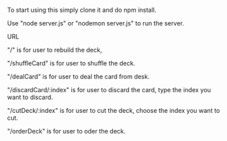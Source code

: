 To start using this simply clone it and do npm install.

Use "node server.js" or "nodemon server.js" to run the server.

URL

"/" is for user to rebuild the deck,

"/shuffleCard" is for user to shuffle the deck.

"/dealCard" is for user to deal the card from desk.

"/discardCard/:index" is for user to discard the card, type the index you want to discard.

"/cutDeck/:index" is for user to cut the deck, choose the index you want to cut.

"/orderDeck" is for user to oder the deck.
